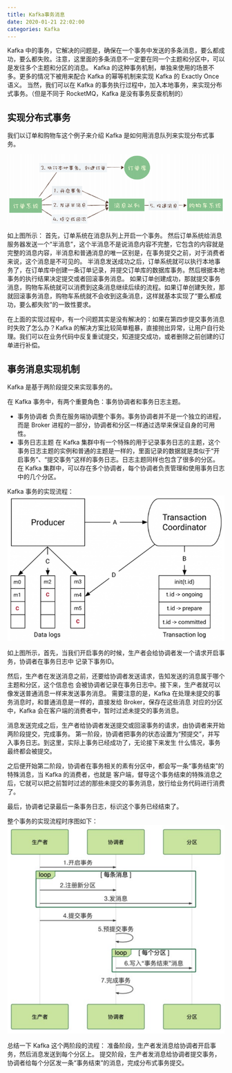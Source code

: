 ```yaml
---
title: Kafka事务消息
date: 2020-01-21 22:02:00
categories: Kafka
---
```

Kafka 中的事务，它解决的问题是，确保在⼀个事务中发送的多条消息，要么都成功，要么都失败。注意，这⾥⾯的多条消息不⼀定要在同⼀个主题和分区中，可以是发往多个主题和分区的消息。
Kafka 的这种事务机制，单独来使⽤的场景不多。更多的情况下被⽤来配合 Kafka 的幂等机制来实现 Kafka 的 Exactly Once 语义。
当然，我们可以在 Kafka 的事务执⾏过程中，加⼊本地事务，来实现分布式事务。（但是不同于 RocketMQ，Kafka 是没有事务反查机制的）

## 实现分布式事务
我们以订单和购物车这个例子来介绍 Kafka 是如何用消息队列来实现分布式事务。

![Kafka事务应用示例](/images/kafka/Kafka事务应用示例.png)

如上图所示：
首先，订单系统在消息队列上开启一个事务。
然后订单系统给消息服务器发送一个“半消息”，这个半消息不是说消息内容不完整，它包含的内容就是完整的消息内容，半消息和普通消息的唯一区别是，在事务提交之前，对于消费者来说，这个消息是不可见的。
半消息发送成功之后，订单系统就可以执行本地事务了，在订单库中创建一条订单记录，并提交订单库的数据库事务。然后根据本地事务的执行结果决定提交或者回滚事务消息。
如果订单创建成功，那就提交事务消息，购物车系统就可以消费到这条消息继续后续的流程。如果订单创建失败，那就回滚事务消息，购物车系统就不会收到这条消息，这样就基本实现了“要么都成功，要么都失败”的一致性要求。

在上面的实现过程中，有一个问题其实是没有解决的：如果在第四步提交事务消息时失败了怎么办？Kafka 的解决方案比较简单粗暴，直接抛出异常，让用户自行处理。我们可以在业务代码中反复重试提交，知道提交成功，或者删除之前创建的订单进行补偿。

## 事务消息实现机制
Kafka 是基于两阶段提交来实现事务的。

在 Kafka 事务中，有两个重要角色：事务协调者和事务日志主题。
* 事务协调者
负责在服务端协调整个事务。事务协调者并不是一个独立的进程，而是 Broker 进程的一部分，协调者和分区一样通过选举来保证自身的可用性。
* 事务日志主题
在 Kafka 集群中有一个特殊的用于记录事务日志的主题，这个事务日志主题的实例和普通的主题是一样的，里面记录的数据就是类似于“开启事务”、“提交事务”这样的事务日志。日志主题同样也包含了很多的分区。在 Kafka 集群中，可以存在多个协调者，每个协调者负责管理和使用事务日志中的几个分区。

Kafka 事务的实现流程：
![Kafka事务实现流程](/images/kafka/Kafka事务实现流程.png)

如上图所示，首先，当我们开启事务的时候，生产者会给协调者发一个请求开启事务，协调者在事务日志中
记录下事务ID。

然后，生产者在发送消息之前，还要给协调者发送请求，告知发送的消息属于哪个主题和分区，这个信息也
会被协调者记录在事务日志中。接下来，生产者就可以像发送普通消息一样来发送事务消息。
需要注意的是，Kafka 在处理未提交的事务消息时，和普通消息是一样的，直接发给 Broker，保存在这些消息
对应的分区中，Kafka 会在客户端的消费者中，暂时过滤未提交的事务消息。

消息发送完成之后，生产者给协调者发送提交或回滚事务的请求，由协调者来开始两阶段提交，完成事务。
第一阶段，协调者把事务的状态设置为“预提交”，并写入事务日志。到这里，实际上事务已经成功了，无论接下来发生
什么情况，事务最终都会被提交。

之后便开始第二阶段，协调者在事务相关的素有分区中，都会写一条“事务结束”的特殊消息，当 Kafka 的消费者，也就是
客户端，督导这个事务结束的特殊消息之后，它就可以把之前暂时过滤的那些未提交的事务消息，放行给业务代码进行消费了。

最后，协调者记录最后一条事务日志，标识这个事务已经结束了。

整个事务的实现流程时序图如下：
![Kafka事务实现流程时序图](/images/kafka/Kafka事务实现流程时序图.png)

总结⼀下 Kafka 这个两阶段的流程：
准备阶段，⽣产者发消息给协调者开启事务，然后消息发送到每个分区上。
提交阶段，⽣产者发消息给协调者提交事务，协调者给每个分区发⼀条“事务结束”的消息，完成分布式事务提交。



